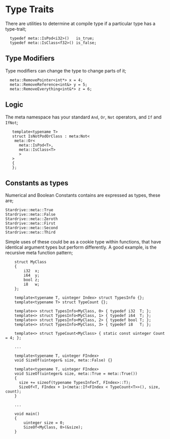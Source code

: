Type Traits
===============

There are utilities to determine at compile type if a particular type has a type-trait;

```
  typedef meta::IsPod<i32>()   is_true;
  typedef meta::IsClass<f32>() is_false;
```

Type Modifiers
-----------

Type modifiers can change the type to change parts of it;

```
  meta::RemovePointer<int*> x = 4;
  meta::RemoveReference<int&> y = 5;
  meta::RemoveEverything<int&*> z = 6;
```

Logic
------

The meta namespace has your standard `And`, `Or`, `Not` operators, and `If` and `IfNot`;

```
   template<typename T>
   struct IsNotPodOrClass : meta:Not<
    meta::Or<
      meta::IsPod<T>,
      meta::IsClass<T>
      >
   >
   {
   };
```

Constants as types
-------

Numerical and Boolean Constants contains are expressed as types, these are;

```
Stardrive::meta::True
Stardrive::meta::False
Stardrive::meta::Zeroth
Stardrive::meta::First
Stardrive::meta::Second
Stardrive::meta::Third
```

Simple uses of these could be as a cookie type within functions, that have identical argument types but perform differently. A good example, is the recursive meta function pattern;

``` 
	struct MyClass
    {
    	i32  x;
        i64  y;
        bool z;
        i8   w;
    };
    
    template<typename T, uinteger Index> struct TypesInfo {};
    template<typename T> struct TypeCount {};
    
    template<> struct TypesInfo<MyClass, 0> { typedef i32  T; };
    template<> struct TypesInfo<MyClass, 1> { typedef i64  T; };
    template<> struct TypesInfo<MyClass, 2> { typedef bool T; };
    template<> struct TypesInfo<MyClass, 3> { typedef i8   T; };
    
    template<> struct TypeCount<MyClass> { static const uinteger Count = 4; };
    
    ...
    
	template<typename T, uinteger FIndex>
    void SizeOf(uinteger& size, meta::False) {}

    template<typename T, uinteger FIndex>
    void SizeOf(uinteger& size, meta::True = meta::True())
    {
      size += sizeof(typename TypesInfo<T, FIndex>::T);
      SizeOf<T, FIndex + 1>(meta::If<FIndex < TypeCount<T>>(), size, count);
    }
    
    ...
    
    void main()
    {
    	uinteger size = 0;
        SizeOf<MyClass, 0>(&size);
    }
    
    
```
